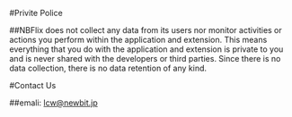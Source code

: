 
#Privite Police

  ##NBFlix does not collect any data from its users nor monitor activities or actions you perform within the application and extension. This means everything that you do with the application and extension is private to you and is never shared with the developers or third parties. Since there is no data collection, there is no data retention of any kind.

#Contact Us

  ##emali: lcw@newbit.jp
